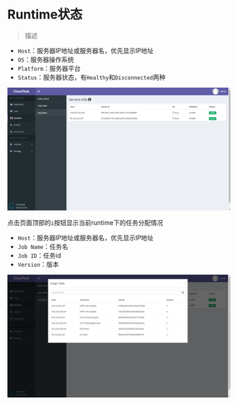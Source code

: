 # Runtime状态

>描述

- `Host`：服务器IP地址或服务器名，优先显示IP地址
- `OS`：服务器操作系统
- `Platform`：服务器平台
- `Status`：服务器状态，有`Healthy`和`Disconnected`两种

![Server Info](../_media/server_info.png)

点击页面顶部的`i`按钮显示当前runtime下的任务分配情况

- `Host`：服务器IP地址或服务器名，优先显示IP地址
- `Job Name`：任务名
- `Job ID`：任务id
- `Version`：版本

![Assign Task](../_media/assign_table.png)
